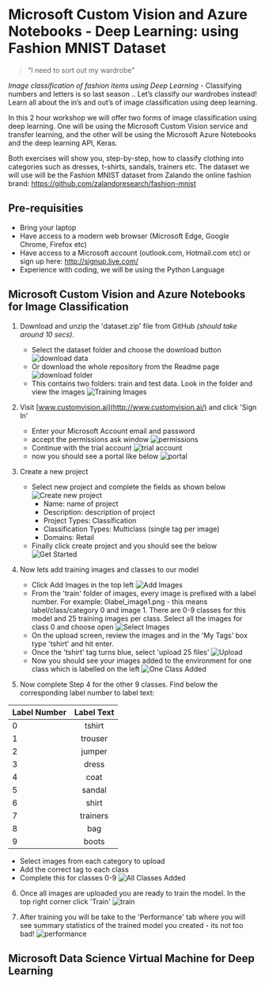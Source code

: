 # Microsoft Custom Vision and Azure Notebooks - Deep Learning: using Fashion MNIST Dataset

> “I need to sort out my wardrobe” 

*Image classification of fashion items using Deep Learning* - Classifying numbers and letters is so last season .. Let’s classify our wardrobes instead! Learn all about the in’s and out’s of image classification using deep learning. 

In this 2 hour workshop we will offer two forms of image classification using deep learning. One will be using the Microsoft Custom Vision service and transfer learning, and the other will be using the Microsoft Azure Notebooks and the deep learning API, Keras. 

Both exercises will show you, step-by-step, how to classify clothing into categories such as dresses, t-shirts, sandals, trainers etc. The dataset we will use will be the Fashion MNIST dataset from Zalando the online fashion brand: https://github.com/zalandoresearch/fashion-mnist 

## Pre-requisities

* Bring your laptop
* Have access to a modern web browser (Microsoft Edge, Google Chrome, Firefox etc)
* Have access to a Microsoft account (outlook.com, Hotmail.com etc) or sign up here: http://signup.live.com/ 
* Experience with coding, we will be using the Python Language

## Microsoft Custom Vision and Azure Notebooks for Image Classification

1. Download and unzip the 'dataset.zip' file from GitHub *(should take around 10 secs)*. 
    * Select the dataset folder and choose the download button
    ![download data](./images/download.JPG "download data")
    * Or download the whole repository from the Readme page
    ![download folder](./images/downloadfolder.JPG "download folder")
    * This contains two folders: train and test data. Look in the folder and view the images
    ![Training Images](./images/images.JPG "Training Images")
2. Visit [www.customvision.ai](http://www.customvision.ai/) and click 'Sign In'
    * Enter your Microsoft Account email and password
    * accept the permissions ask window
    ![permissions](./images/permissions.JPG "permissions")
    * Continue with the trial account
    ![trial account](./images/trialmode.JPG "trial account")
    * now you should see a portal like below
    ![portal](./images/portal.JPG "portal")

3. Create a new project
    * Select new project and complete the fields as shown below
    ![Create new project](./images/createnewproject.JPG "Create new project")
        * Name: name of project
        * Description: description of project
        * Project Types: Classification
        * Classification Types: Multiclass (single tag per image)
        * Domains: Retail
    * Finally click create project and you should see the below
    ![Get Started](./images/getstarted.JPG "Get Started")
 
4. Now lets add training images and classes to our model
    * Click Add Images in the top left
    ![Add Images](./images/addimages.JPG "Add Images")
    * From the 'train' folder of images, every image is prefixed with a label number. For example: 0label_image1.png - this means label/class/category 0 and image 1. There are 0-9 classes for this model and 25 training images per class. Select all the images for class 0 and choose open
    ![Select Images](./images/selectimages.JPG "Select Images")
    * On the upload screen, review the images and in the 'My Tags' box type 'tshirt' and hit enter.
    * Once the 'tshirt' tag turns blue, select 'upload 25 files'
    ![Upload](./images/upload.JPG "Upload")
    * Now you should see your images added to the environment for one class which is labelled on the left
    ![One Class Added](./images/oneclassadded.JPG "One Class Added")

5. Now complete Step 4 for the other 9 classes. Find below the corresponding label number to label text:

| Label Number      | Label Text  |
| ------------- |:-------------:|
| 0      | tshirt |
| 1      | trouser |
| 2      | jumper |
| 3      | dress |
| 4      | coat |
| 5      | sandal |
| 6      | shirt |
| 7      | trainers |
| 8      | bag |
| 9      | boots |


* Select images from each category to upload
* Add the correct tag to each class
* Complete this for classes 0-9
![All Classes Added](./images/allclasses.JPG "All Classes Added")

6. Once all images are uploaded you are ready to train the model. In the top right corner click 'Train'
![train](./images/train.JPG "train")

7. After training you will be take to the 'Performance' tab where you will see summary statistics of the trained model you created - its not too bad!
![performance](./images/performance.JPG "performance")





## Microsoft Data Science Virtual Machine for Deep Learning

